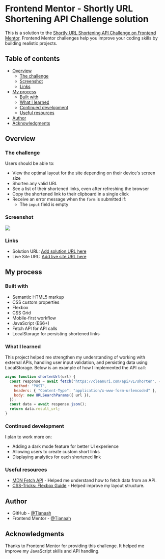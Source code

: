 # Frontend Mentor - Shortly URL Shortening API Challenge solution

This is a solution to the [Shortly URL Shortening API Challenge on Frontend Mentor](https://www.frontendmentor.io/challenges/url-shortening-api-landing-page-2ce3ob-G). Frontend Mentor challenges help you improve your coding skills by building realistic projects.

## Table of contents

- [Overview](#overview)
  - [The challenge](#the-challenge)
  - [Screenshot](#screenshot)
  - [Links](#links)
- [My process](#my-process)
  - [Built with](#built-with)
  - [What I learned](#what-i-learned)
  - [Continued development](#continued-development)
  - [Useful resources](#useful-resources)
- [Author](#author)
- [Acknowledgments](#acknowledgments)

## Overview

### The challenge

Users should be able to:

- View the optimal layout for the site depending on their device's screen size
- Shorten any valid URL
- See a list of their shortened links, even after refreshing the browser
- Copy the shortened link to their clipboard in a single click
- Receive an error message when the `form` is submitted if:
  - The `input` field is empty

### Screenshot

![](./screenshots/desktop-active-states.jpg)

### Links

- Solution URL: [Add solution URL here](https://your-solution-url.com)
- Live Site URL: [Add live site URL here](https://your-live-site-url.com)

## My process

### Built with

- Semantic HTML5 markup
- CSS custom properties
- Flexbox
- CSS Grid
- Mobile-first workflow
- JavaScript (ES6+)
- Fetch API for API calls
- LocalStorage for persisting shortened links

### What I learned

This project helped me strengthen my understanding of working with external APIs, handling user input validation, and persisting data using LocalStorage. Below is an example of how I implemented the API call:

```js
async function shortenUrl(url) {
  const response = await fetch("https://cleanuri.com/api/v1/shorten", {
    method: "POST",
    headers: { "Content-Type": "application/x-www-form-urlencoded" },
    body: new URLSearchParams({ url }),
  });
  const data = await response.json();
  return data.result_url;
}
```

### Continued development

I plan to work more on:

- Adding a dark mode feature for better UI experience
- Allowing users to create custom short links
- Displaying analytics for each shortened link

### Useful resources

- [MDN Fetch API](https://developer.mozilla.org/en-US/docs/Web/API/Fetch_API) - Helped me understand how to fetch data from an API.
- [CSS-Tricks: Flexbox Guide](https://css-tricks.com/snippets/css/a-guide-to-flexbox/) - Helped improve my layout structure.

## Author

- GitHub - [@Tianaah](https://github.com/Tianaah)
- Frontend Mentor - [@Tianaah](https://www.frontendmentor.io/profile/Tianaah)

## Acknowledgments

Thanks to Frontend Mentor for providing this challenge. It helped me improve my JavaScript skills and API handling.
